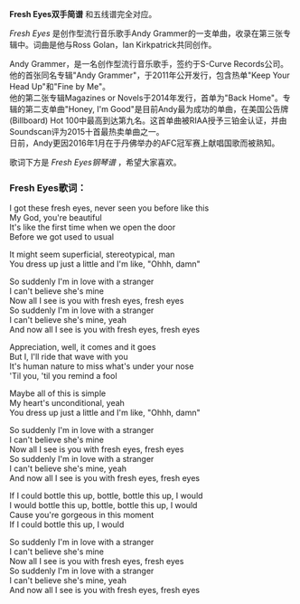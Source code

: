 

**Fresh Eyes双手简谱** 和五线谱完全对应。

_Fresh Eyes_ 是创作型流行音乐歌手Andy Grammer的一支单曲，收录在第三张专辑中。词曲是他与Ross Golan，Ian
Kirkpatrick共同创作。

Andy Grammer，是一名创作型流行音乐歌手，签约于S-Curve Records公司。他的首张同名专辑"Andy
Grammer"，于2011年公开发行，包含热单"Keep Your Head Up"和"Fine by Me"。  
他的第二张专辑Magazines or Novels于2014年发行，首单为"Back Home"。专辑的第二支单曲"Honey, I'm
Good"是目前Andy最为成功的单曲，在美国公告牌(Billboard) Hot
100中最高到达第九名。这首单曲被RIAA授予三铂金认证，并由Soundscan评为2015十首最热卖单曲之一。  
日前，Andy更因2016年1月在于丹佛举办的AFC冠军赛上献唱国歌而被熟知。

歌词下方是 _Fresh Eyes钢琴谱_ ，希望大家喜欢。

### Fresh Eyes歌词：

I got these fresh eyes, never seen you before like this  
My God, you're beautiful  
It's like the first time when we open the door  
Before we got used to usual

It might seem superficial, stereotypical, man  
You dress up just a little and I'm like, "Ohhh, damn"

So suddenly I'm in love with a stranger  
I can't believe she's mine  
Now all I see is you with fresh eyes, fresh eyes  
So suddenly I'm in love with a stranger  
I can't believe she's mine, yeah  
And now all I see is you with fresh eyes, fresh eyes

Appreciation, well, it comes and it goes  
But I, I'll ride that wave with you  
It's human nature to miss what's under your nose  
'Til you, 'til you remind a fool

Maybe all of this is simple  
My heart's unconditional, yeah  
You dress up just a little and I'm like, "Ohhh, damn"

So suddenly I'm in love with a stranger  
I can't believe she's mine  
Now all I see is you with fresh eyes, fresh eyes  
So suddenly I'm in love with a stranger  
I can't believe she's mine, yeah  
And now all I see is you with fresh eyes, fresh eyes

If I could bottle this up, bottle, bottle this up, I would  
I would bottle this up, bottle, bottle this up, I would  
Cause you're gorgeous in this moment  
If I could bottle this up, I would

So suddenly I'm in love with a stranger  
I can't believe she's mine  
Now all I see is you with fresh eyes, fresh eyes  
So suddenly I'm in love with a stranger  
I can't believe she's mine, yeah  
And now all I see is you with fresh eyes, fresh eyes

